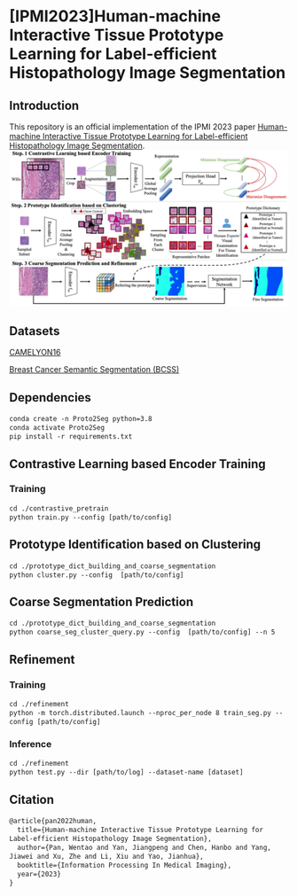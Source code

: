 # [IPMI2023]Human-machine Interactive Tissue Prototype Learning for Label-efficient Histopathology Image Segmentation
## Introduction
This repository is an official implementation of the IPMI 2023 paper [Human-machine Interactive Tissue Prototype Learning for Label-efficient Histopathology Image Segmentation](https://arxiv.org/abs/2211.14491).
![这是图片](proto2seg.png "Magic Gardens")

## Datasets
[CAMELYON16](https://camelyon16.grand-challenge.org/Data/)

[Breast Cancer Semantic Segmentation (BCSS)](https://bcsegmentation.grand-challenge.org/)


## Dependencies
```
conda create -n Proto2Seg python=3.8
conda activate Proto2Seg
pip install -r requirements.txt
```
## Contrastive Learning based Encoder Training
### Training
```
cd ./contrastive_pretrain
python train.py --config [path/to/config]
```
## Prototype Identification based on Clustering
```
cd ./prototype_dict_building_and_coarse_segmentation
python cluster.py --config  [path/to/config]
```

## Coarse Segmentation Prediction
```
cd ./prototype_dict_building_and_coarse_segmentation
python coarse_seg_cluster_query.py --config  [path/to/config] --n 5
```

## Refinement
### Training

```
cd ./refinement
python -m torch.distributed.launch --nproc_per_node 8 train_seg.py --config [path/to/config]
```

### Inference

```
cd ./refinement
python test.py --dir [path/to/log] --dataset-name [dataset]
```

## Citation
```
@article{pan2022human,
  title={Human-machine Interactive Tissue Prototype Learning for Label-efficient Histopathology Image Segmentation},
  author={Pan, Wentao and Yan, Jiangpeng and Chen, Hanbo and Yang, Jiawei and Xu, Zhe and Li, Xiu and Yao, Jianhua},
  booktitle={Information Processing In Medical Imaging},
  year={2023}
}
```